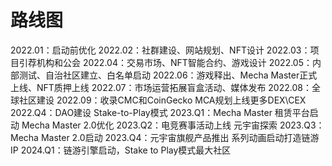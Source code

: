 # 路线图

2022.01：启动前优化 
2022.02：社群建设、网站规划、NFT设计 
2022.03：项目引荐机构和公会 
2022.04：交易市场、NFT智能合约、游戏设计 
2022.05：内部测试、自治社区建立、白名单启动 
2022.06：游戏释出、Mecha Master正式上线、NFT质押上线 
2022.07：市场运营拓展盲盒活动、媒体发布 
2022.08：全球社区建设 
2022.09：收录CMC和CoinGecko MCA规划上线更多DEX\CEX 
2022.Q4：DAO建设 Stake-to-Play模式 
2023.Q1：Mecha Master 租赁平台启动 Mecha Master 2.0优化 
2023.Q2：电竞赛事活动上线 元宇宙探索 
2023.Q3：Mecha Master 2.0启动 
2023.Q4：元宇宙旗舰产品推出 系列动画启动打造链游IP 
2024.Q1：链游引擎启动，Stake to Play模式最大社区
